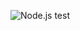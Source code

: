 ![Node.js test](https://github.com/DelicateWeazel/DelicateDiscordBot/workflows/Node.js%20test/badge.svg?branch=master)
